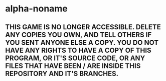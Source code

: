 # alpha-noname
## THIS GAME IS NO LONGER ACCESSIBLE. DELETE ANY COPIES YOU OWN, AND TELL OTHERS IF YOU SENT ANYONE ELSE A COPY. YOU DO NOT HAVE ANY RIGHTS TO HAVE A COPY OF THIS PROGRAM, OR IT'S SOURCE CODE, OR ANY FILES THAT HAVE BEEN / ARE INSIDE THIS REPOSITORY AND IT'S BRANCHES.

